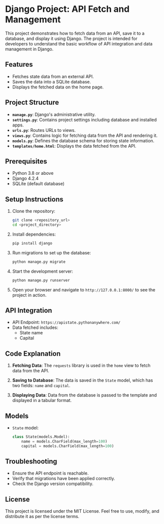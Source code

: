 # Django Project: API Fetch and Management

This project demonstrates how to fetch data from an API, save it to a database, and display it using Django. The project is intended for developers to understand the basic workflow of API integration and data management in Django.

## Features
- Fetches state data from an external API.
- Saves the data into a SQLite database.
- Displays the fetched data on the home page.

## Project Structure
- **`manage.py`**: Django's administrative utility.
- **`settings.py`**: Contains project settings including database and installed apps.
- **`urls.py`**: Routes URLs to views.
- **`views.py`**: Contains logic for fetching data from the API and rendering it.
- **`models.py`**: Defines the database schema for storing state information.
- **`templates/home.html`**: Displays the data fetched from the API.

## Prerequisites
- Python 3.8 or above
- Django 4.2.4
- SQLite (default database)

## Setup Instructions
1. Clone the repository:
    ```bash
    git clone <repository_url>
    cd <project_directory>
    ```

2. Install dependencies:
    ```bash
    pip install django
    ```

3. Run migrations to set up the database:
    ```bash
    python manage.py migrate
    ```

4. Start the development server:
    ```bash
    python manage.py runserver
    ```

5. Open your browser and navigate to `http://127.0.0.1:8000/` to see the project in action.

## API Integration
- API Endpoint: `https://apistate.pythonanywhere.com/`
- Data fetched includes:
  - State name
  - Capital

## Code Explanation
1. **Fetching Data**:
    The `requests` library is used in the `home` view to fetch data from the API.
    
2. **Saving to Database**:
    The data is saved in the `State` model, which has two fields: `name` and `capital`.

3. **Displaying Data**:
    Data from the database is passed to the template and displayed in a tabular format.

## Models
- `State` model:
    ```python
    class State(models.Model):
        name = models.CharField(max_length=100)
        capital = models.CharField(max_length=100)
    ```

## Troubleshooting
- Ensure the API endpoint is reachable.
- Verify that migrations have been applied correctly.
- Check the Django version compatibility.

## License
This project is licensed under the MIT License. Feel free to use, modify, and distribute it as per the license terms.
